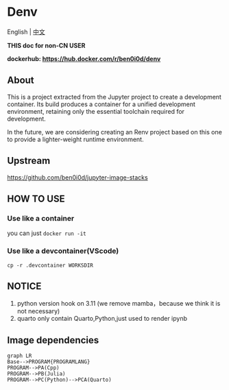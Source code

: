 # Denv
English | [中文](README_CN.md)

**THIS doc for non-CN USER**

**dockerhub: https://hub.docker.com/r/ben0i0d/denv**
## About
This is a project extracted from the Jupyter project to create a development container. Its build produces a container for a unified development environment, retaining only the essential toolchain required for development.

In the future, we are considering creating an Renv project based on this one to provide a lighter-weight runtime environment.

## Upstream
https://github.com/ben0i0d/jupyter-image-stacks

## HOW TO USE

### Use like a container
you can just `docker run -it`

### Use like a devcontainer(VScode)
`cp -r .devcontainer WORKSDIR`

## NOTICE
1. python version hook on 3.11 (we remove mamba，because we think it is not necessary)
2. quarto only contain Quarto,Python,just used to render ipynb

## Image dependencies
```mermaid
graph LR
Base-->PROGRAM{PROGRAMLANG}
PROGRAM-->PA(Cpp)
PROGRAM-->PB(Julia)
PROGRAM-->PC(Python)-->PCA(Quarto)
```